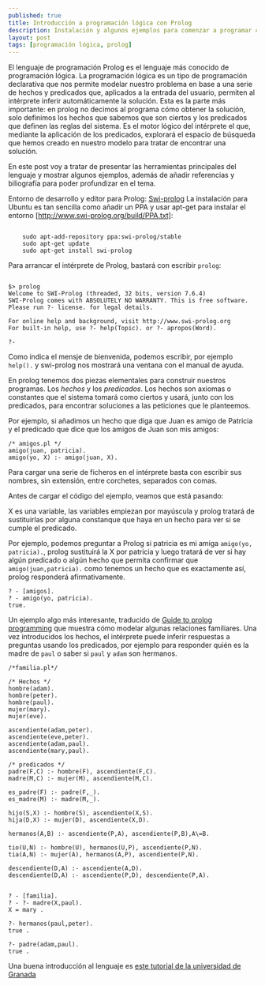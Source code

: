 ```yaml
---
published: true
title: Introducción a programación lógica con Prolog
description: Instalación y algunos ejemplos para comenzar a programar con Prolog.
layout: post
tags: [programación lógica, prolog] 
---
```


El lenguaje de programación Prolog es el lenguaje más conocido de programación lógica. La programación lógica es un tipo de programación declarativa que nos permite modelar nuestro problema en base a una serie de hechos y predicados que, aplicados a la entrada del usuario, permiten al intérprete inferir automáticamente la solución. Esta es la parte más importante: en prolog no decimos al programa cómo obtener la solución, solo definimos los hechos que sabemos que son ciertos y los predicados que definen las reglas del sistema. Es el motor lógico del intérprete el que, mediante la aplicación de los predicados, explorará el espacio de búsqueda que hemos creado en nuestro modelo para tratar de encontrar una solución.

En este post voy a tratar de presentar las herramientas principales del lenguaje y mostrar algunos ejemplos, además de añadir referencias y biliografía para poder profundizar en el tema.

Entorno de desarrollo y editor para Prolog: [Swi-prolog](http://www.swi-prolog.org/)
La instalación para Ubuntu es tan sencilla como añadir un PPA y usar apt-get para instalar el entorno [http://www.swi-prolog.org/build/PPA.txt]:

```shell

    sudo apt-add-repository ppa:swi-prolog/stable
    sudo apt-get update
    sudo apt-get install swi-prolog

```

Para arrancar el intérprete de Prolog, bastará con escribir `prolog`:

```shell

$> prolog
Welcome to SWI-Prolog (threaded, 32 bits, version 7.6.4)
SWI-Prolog comes with ABSOLUTELY NO WARRANTY. This is free software.
Please run ?- license. for legal details.

For online help and background, visit http://www.swi-prolog.org
For built-in help, use ?- help(Topic). or ?- apropos(Word).

?-

```

Como indica el mensje de bienvenida, podemos escribir, por ejemplo `help().` y swi-prolog nos mostrará una ventana con el manual de ayuda.

En prolog tenemos dos piezas elementales para construir nuestros programas. Los _hechos_ y los _predicados_. Los hechos son axiomas o constantes que el sistema tomará como ciertos y usará, junto con los predicados, para encontrar soluciones a las peticiones que le planteemos.

Por ejemplo, si añadimos un hecho que diga que Juan es amigo de Patricia y el predicado que dice que los amigos de Juan son mis amigos:

```
/* amigos.pl */
amigo(juan, patricia).
amigo(yo, X) :- amigo(juan, X).
```

Para cargar una serie de ficheros en el intérprete basta con escribir sus nombres, sin extensión, entre corchetes, separados con comas. 

Antes de cargar el código del ejemplo, veamos que está pasando:

X es una variable, las variables empiezan por mayúscula y prolog tratará de sustituirlas por alguna constanque que haya en un hecho para ver si se cumple el predicado.

Por ejemplo, podemos preguntar a Prolog si patricia es mi amiga `amigo(yo, patricia).`, prolog sustituirá la X por patricia y luego tratará de ver si hay algún predicado o algún hecho que permita confirmar que `amigo(juan,patricia).` como tenemos un hecho que es exactamente así, prolog responderá afirmativamente. 

```
? - [amigos].
? - amigo(yo, patricia).
true.
```

Un ejemplo algo más interesante, traducido de [Guide to prolog programming](http://kti.mff.cuni.cz/~bartak/prolog/learning.html) que muestra cómo modelar algunas relaciones familiares. Una vez introducidos los hechos, el intérprete puede inferir respuestas a preguntas usando los predicados, por ejemplo para responder quién es la madre de `paul` o saber si `paul` y `adam` son hermanos.

```
/*familia.pl*/

/* Hechos */
hombre(adam).
hombre(peter).
hombre(paul).
mujer(mary).
mujer(eve).

ascendiente(adam,peter).
ascendiente(eve,peter).
ascendiente(adam,paul).
ascendiente(mary,paul).

/* predicados */
padre(F,C) :- hombre(F), ascendiente(F,C).
madre(M,C) :- mujer(M), ascendiente(M,C).

es_padre(F) :- padre(F,_).
es_madre(M) :- madre(M,_).

hijo(S,X) :- hombre(S), ascendiente(X,S).
hija(D,X) :- mujer(D), ascendiente(X,D).

hermanos(A,B) :- ascendiente(P,A), ascendiente(P,B),A\=B.

tio(U,N) :- hombre(U), hermanos(U,P), ascendiente(P,N).
tia(A,N) :- mujer(A), hermanos(A,P), ascendiente(P,N).

descendiente(D,A) :- ascendiente(A,D).
descendiente(D,A) :- ascendiente(P,D), descendiente(P,A).

``` 

```

? - [familia].
? - ?- madre(X,paul).
X = mary .

?- hermanos(paul,peter).
true .

?- padre(adam,paul).
true .

```

Una buena introducción al lenguaje es [este tutorial de la universidad de Granada](/public/prolog.pdf)

